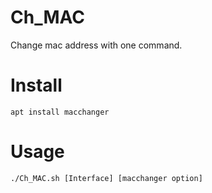 # Ch_MAC
Change mac address with one command.


# Install
```
apt install macchanger
```
# Usage  
```
./Ch_MAC.sh [Interface] [macchanger option]
```
